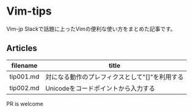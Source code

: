 # Vim-tips

Vim-jp Slackで話題に上ったVimの便利な使い方をまとめた記事です。  

## Articles

| filename | title |
| -- | -- |
| tip001.md | 対になる動作のプレフィクスとして"[]"を利用する |
| tip002.md | Unicodeをコードポイントから入力する |

PR is welcome
